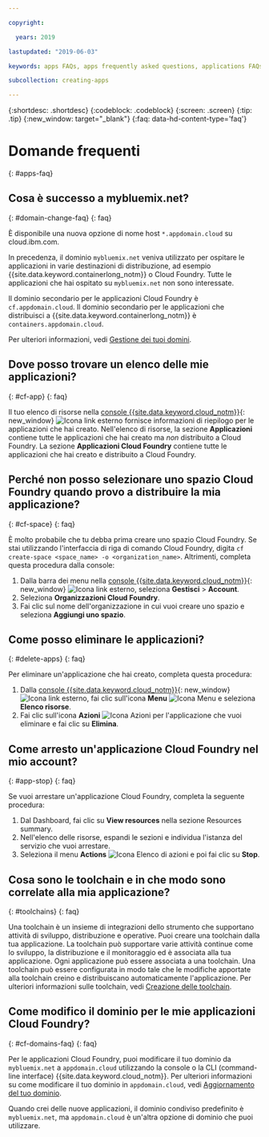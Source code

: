 ```yaml
---

copyright:

  years: 2019

lastupdated: "2019-06-03"

keywords: apps FAQs, apps frequently asked questions, applications FAQs, applications frequently asked questions

subcollection: creating-apps

---
```


{:shortdesc: .shortdesc}
{:codeblock: .codeblock}
{:screen: .screen}
{:tip: .tip}
{:new_window: target="_blank"}
{:faq: data-hd-content-type='faq'}


# Domande frequenti
{: #apps-faq}

## Cosa è successo a mybluemix.net?
{: #domain-change-faq}
{: faq}

È disponibile una nuova opzione di nome host `*.appdomain.cloud` su cloud.ibm.com.

In precedenza, il dominio `mybluemix.net` veniva utilizzato per ospitare le applicazioni in varie destinazioni di distribuzione, ad esempio {{site.data.keyword.containerlong_notm}} o Cloud Foundry. Tutte le applicazioni che hai ospitato su `mybluemix.net` non sono interessate.

Il dominio secondario per le applicazioni Cloud Foundry è `cf.appdomain.cloud`. Il dominio secondario per le applicazioni che distribuisci a {{site.data.keyword.containerlong_notm}} è `containers.appdomain.cloud`.

Per ulteriori informazioni, vedi [Gestione dei tuoi domini](/docs/apps?topic=creating-apps-update-domain).

## Dove posso trovare un elenco delle mie applicazioni?
{: #cf-app}
{: faq}

Il tuo elenco di risorse nella [console {{site.data.keyword.cloud_notm}}](https://{DomainName}){: new_window} ![Icona link esterno](../icons/launch-glyph.svg "Icona link esterno") fornisce informazioni di riepilogo per le applicazioni che hai creato. Nell'elenco di risorse, la sezione **Applicazioni** contiene tutte le applicazioni che hai creato ma *non* distribuito a Cloud Foundry. La sezione **Applicazioni Cloud Foundry** contiene tutte le applicazioni che hai creato e distribuito a Cloud Foundry.

## Perché non posso selezionare uno spazio Cloud Foundry quando provo a distribuire la mia applicazione?
{: #cf-space}
{: faq}

È molto probabile che tu debba prima creare uno spazio Cloud Foundry. Se stai utilizzando l'interfaccia di riga di comando Cloud Foundry, digita `cf create-space <space_name> -o <organization_name>`. Altrimenti, completa questa procedura dalla console:

1. Dalla barra dei menu nella [console {{site.data.keyword.cloud_notm}}](https://{DomainName}){: new_window} ![Icona link esterno](../icons/launch-glyph.svg "Icona link esterno"), seleziona **Gestisci** > **Account**.
2. Seleziona **Organizzazioni Cloud Foundry**.
3. Fai clic sul nome dell'organizzazione in cui vuoi creare uno spazio e seleziona **Aggiungi uno spazio**.

## Come posso eliminare le applicazioni?
{: #delete-apps}
{: faq}

Per eliminare un'applicazione che hai creato, completa questa procedura:

1. Dalla [console {{site.data.keyword.cloud_notm}}](https://{DomainName}){: new_window} ![Icona link esterno](../icons/launch-glyph.svg "Icona link esterno"), fai clic sull'icona **Menu** ![Icona Menu](../icons/icon_hamburger.svg) e seleziona **Elenco risorse**.
2. Fai clic sull'icona **Azioni** ![Icona Azioni](../icons/action-menu-icon.svg) per l'applicazione che vuoi eliminare e fai clic su **Elimina**.

## Come arresto un'applicazione Cloud Foundry nel mio account?
{: #app-stop}
{: faq}

Se vuoi arrestare un'applicazione Cloud Foundry, completa la seguente procedura:


1. Dal Dashboard, fai clic su **View resources** nella sezione Resources summary.
1. Nell'elenco delle risorse, espandi le sezioni e individua l'istanza del servizio che vuoi arrestare.
1. Seleziona il menu **Actions** ![Icona Elenco di azioni](../icons/action-menu-icon.svg) e poi fai clic su **Stop**.

## Cosa sono le toolchain e in che modo sono correlate alla mia applicazione?
{: #toolchains}
{: faq}

Una toolchain è un insieme di integrazioni dello strumento che supportano attività di sviluppo, distribuzione e operative. Puoi creare una toolchain dalla tua applicazione. La toolchain può supportare varie attività continue come lo sviluppo, la distribuzione e il monitoraggio ed è associata alla tua applicazione. Ogni applicazione può essere associata a una toolchain. Una toolchain può essere configurata in modo tale che le modifiche apportate alla toolchain creino e distribuiscano automaticamente l'applicazione. Per ulteriori informazioni sulle toolchain, vedi [Creazione delle toolchain](/docs/services/ContinuousDelivery?topic=ContinuousDelivery-toolchains_getting_started).

## Come modifico il dominio per le mie applicazioni Cloud Foundry?
{: #cf-domains-faq}
{: faq}

Per le applicazioni Cloud Foundry, puoi modificare il tuo dominio da `mybluemix.net` a `appdomain.cloud` utilizzando la console o la CLI (command-line interface) {{site.data.keyword.cloud_notm}}. Per ulteriori informazioni su come modificare il tuo dominio in `appdomain.cloud`, vedi [Aggiornamento del tuo dominio](/docs/cloud-foundry-public?topic=cloud-foundry-public-update-domain).

Quando crei delle nuove applicazioni, il dominio condiviso predefinito è `mybluemix.net`, ma `appdomain.cloud` è un'altra opzione di dominio che puoi utilizzare.
